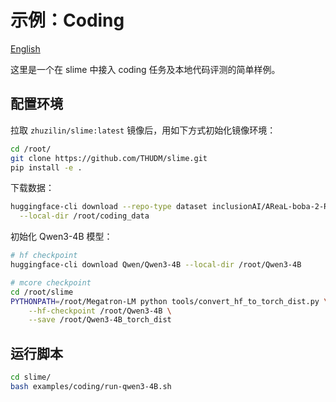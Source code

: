 # 示例：Coding

[English](./README.md)

这里是一个在 slime 中接入 coding 任务及本地代码评测的简单样例。

## 配置环境

拉取 `zhuzilin/slime:latest` 镜像后，用如下方式初始化镜像环境：

```bash
cd /root/
git clone https://github.com/THUDM/slime.git
pip install -e .
```

下载数据：

```bash
huggingface-cli download --repo-type dataset inclusionAI/AReaL-boba-2-RL-Code \
  --local-dir /root/coding_data
```

初始化 Qwen3-4B 模型：

```bash
# hf checkpoint
huggingface-cli download Qwen/Qwen3-4B --local-dir /root/Qwen3-4B

# mcore checkpoint
cd /root/slime
PYTHONPATH=/root/Megatron-LM python tools/convert_hf_to_torch_dist.py \
    --hf-checkpoint /root/Qwen3-4B \
    --save /root/Qwen3-4B_torch_dist
```

## 运行脚本

```bash
cd slime/
bash examples/coding/run-qwen3-4B.sh
```
